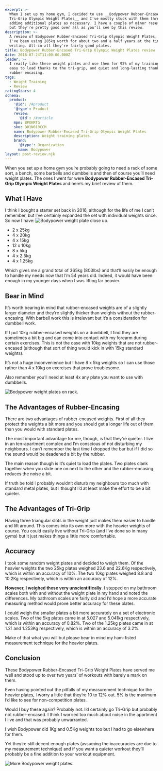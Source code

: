 ```yaml
---
excerpt: >-
  When I set up my home gym, I decided to use __Bodypower Rubber-Encased
  Tri-Grip Olympic Weight Plates__ and I've mostly stuck with them throughout,
  adding additional plates as necessary. I have a couple of minor reservations
  but they're pretty good over all as you'll see by this review.
description: >-
  A review of Bodypower Rubber-Encased Tri-Grip Olympic Weight Plates, of which
  I've been using 285kg worth for about two and a half years at the time of
  writing. All-in-all they're fairly good plates.
title: Bodypower Rubber-Encased Tri-Grip Olympic Weight Plates review
date: 2018-07-24T11:00:00.000Z
leader: >-
  I really like these weight plates and use them for 95% of my training. They're
  easy to load thanks to the tri-grip, and quiet and long-lasting thanks to the
  rubber encasing.
tags:
  - Weight Training
  - Review
ratingStars: 4
schema:
  product:
    '@id': /#product
    '@type': Product
    review:
      '@id': /#article
    mpn: BPOKRTG
    sku: B01N010CCM
    name: Bodypower Rubber-Encased Tri-Grip Olympic Weight Plates
    description: Weight training plates.
    brand:
      '@type': Organization
      name: Bodypower
layout: post-review.njk
---
```

 

When you set up a home gym you’re probably going to need a rack of some sort, a bench, some barbells and dumbbells and then of course you’ll need weight plates. The ones I went for were **Bodypower Rubber-Encased Tri-Grip Olympic Weight Plates** and here’s my brief review of them.

## What I Have

I think I bought a starter set back in 2016, although for the life of me I can’t remember, but I’ve certainly expanded the set with individual weights since. So now I have:
![Bodypower weight plate close up.](/assets/images/posts/2018/07/2018-07-24-bodypower2.jpg "caption=Bodypower weight plate close up.|title=Bodypower weight plate close up.|@itemprop=image|class=s50 left")

* 2 x 25kg
* 4 x 20kg
* 4 x 15kg
* 12 x 10kg
* 8 x 5kg
* 4 x 2.5kg
* 4 x 1.25kg

Which gives me a grand total of 365kg (803lbs) and that’ll easily be enough to handle my needs now that I’m 54 years old. Indeed, it would have been enough in my younger days when I was lifting far heavier.

## Bear in Mind
It’s worth bearing in mind that rubber-encased weights are of a slightly larger diameter and they’re slightly thicker than weights without the rubber-encasing. With barbell work this is irrelevant but it’s a consideration for dumbbell work. 

If I put 10kg rubber-encased weights on a dumbbell, I find they are sometimes a bit big and can come into contact with my forearm during certain exercises. This is not the case with 10kg weights that are not rubber-encased (although that sort of thing would kick in with 15kg standard weights).

It’s not a huge inconvenience but I have 8 x 5kg weights so I can use those rather than 4 x 10kg on exercises that prove troublesome.

Also remember you’ll need at least 4x any plate you want to use with dumbbells.

![Bodypower weight plates on rack.](/assets/images/posts/2018/07/2018-07-24-bodypower1.jpg "caption=Bodypower weight plates on rack.|title=Bodypower weight plates on rack.|@itemprop=image")

## The Advantages of Rubber-Encasing
There are two advantages of rubber-encased weights. First of all they protect the weights a bit more and you should get a longer life out of them than you would with standard plates.

The most important advantage for me, though, is that they’re quieter. I live in an ten-apartment  complex and I’m conscious of not disturbing my neighbours. I can’t remember the last time I dropped the bar but if I did so the sound would be deadened a bit by the rubber.

The main reason though is it’s quiet to load the plates. Two plates clank together when you slide one on next to the other and the rubber-encasing reduces the noise a bit.

If truth be told I probably wouldn’t disturb my neighbours too much with standard metal plates, but I thought  I’d at least make the effort to be a bit quieter.

## The Advantages of Tri-Grip
Having three triangular slots in the weight just makes them easier to handle and lift around. This comes into its own more with the heavier weights of course. You could easily live without Tri-Grip (and I’ve done so in many gyms) but it just makes things a little more comfortable.

## Accuracy
I took some random weight plates and decided to weigh them. Of the heavier weights the two 25kg plates weighed 23.6 and 22.6Kg respectively, which is within an accuracy of 10%. The two 10kg plates weighed 8.8 and 10.2Kg respectively, which is within an accuracy of 12%.

**However, I weighed these very unscientifically**. I stepped on my bathroom scales both with and without the weight plate in my hand and noted the differences. My bathroom scales are fairly old and I’d hope a more accurate measuring method would prove better accuracy for these plates.

I could weigh the smaller plates a bit more accurately on a set of electronic scales. Two of the 5kg plates came in at 5.027 and 5.041kg respectively, which is within an accuracy of 0.82%. Two of the 1.25kg plates came in at 1.21 and 1.253Kg respectively, which is within an accuracy of 3.2%.

Make of that what you will but please bear in mind my ham-fisted measurement technique for the heavier plates.

## Conclusion
These Bodypower Rubber-Encased Tri-Grip Weight Plates have served me well and stood up to over two years’ of workouts with barely a mark on them.

Even having pointed out the pitfalls of my measurement technique for the heavier plates, I worry a little that they’re 10 to 12% out. 5% is the maximum I’d like to see for non-competition plates.

Would I buy these again? Probably not. I’d certainly go Tri-Grip but probably not rubber-encased. I think I worried too much about noise in the apartment I live and that was probably unwarranted. 

I wish Bodypower did 1Kg and 0.5Kg weights too but I had to go elsewhere for them.

Yet they’re still decent enough plates (assuming the inaccuracies are due to my measurement technique) and if you want a quieter workout they’ll probably be a fine addition to your workout equipment.

![More Bodypower weight plates.](/assets/images/posts/2018/07/2018-07-24-bodypower3.jpg "caption=More Bodypower weight plates.|title=More Bodypower weight plates.|@itemprop=image")

 

